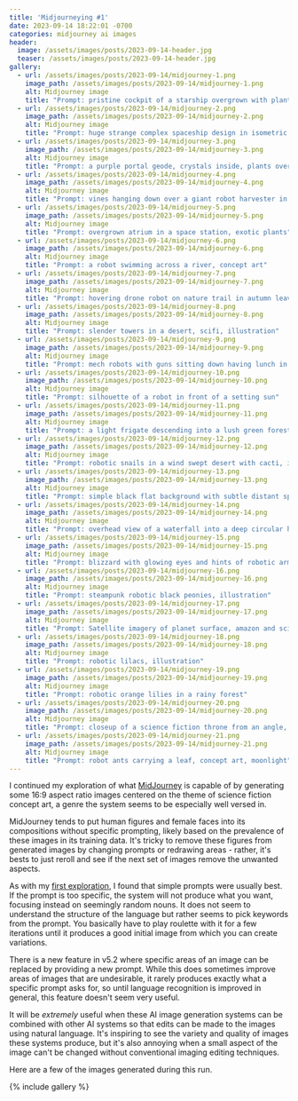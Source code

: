 ```yaml
---
title: 'Midjourneying #1'
date: 2023-09-14 18:22:01 -0700
categories: midjourney ai images
header:
  image: /assets/images/posts/2023-09-14-header.jpg
  teaser: /assets/images/posts/2023-09-14-header.jpg
gallery:
  - url: /assets/images/posts/2023-09-14/midjourney-1.png
    image_path: /assets/images/posts/2023-09-14/midjourney-1.png
    alt: Midjourney image
    title: "Prompt: pristine cockpit of a starship overgrown with plants and vines, illustration"
  - url: /assets/images/posts/2023-09-14/midjourney-2.png
    image_path: /assets/images/posts/2023-09-14/midjourney-2.png
    alt: Midjourney image
    title: "Prompt: huge strange complex spaceship design in isometric view, draftsman drawing"
  - url: /assets/images/posts/2023-09-14/midjourney-3.png
    image_path: /assets/images/posts/2023-09-14/midjourney-3.png
    alt: Midjourney image
    title: "Prompt: a purple portal geode, crystals inside, plants overgrowing outside"
  - url: /assets/images/posts/2023-09-14/midjourney-4.png
    image_path: /assets/images/posts/2023-09-14/midjourney-4.png
    alt: Midjourney image
    title: "Prompt: vines hanging down over a giant robot harvester in a forest"
  - url: /assets/images/posts/2023-09-14/midjourney-5.png
    image_path: /assets/images/posts/2023-09-14/midjourney-5.png
    alt: Midjourney image
    title: "Prompt: overgrown atrium in a space station, exotic plants"
  - url: /assets/images/posts/2023-09-14/midjourney-6.png
    image_path: /assets/images/posts/2023-09-14/midjourney-6.png
    alt: Midjourney image
    title: "Prompt: a robot swimming across a river, concept art"
  - url: /assets/images/posts/2023-09-14/midjourney-7.png
    image_path: /assets/images/posts/2023-09-14/midjourney-7.png
    alt: Midjourney image
    title: "Prompt: hovering drone robot on nature trail in autumn leaves, moody, dark, moonlight, concept art"
  - url: /assets/images/posts/2023-09-14/midjourney-8.png
    image_path: /assets/images/posts/2023-09-14/midjourney-8.png
    alt: Midjourney image
    title: "Prompt: slender towers in a desert, scifi, illustration"
  - url: /assets/images/posts/2023-09-14/midjourney-9.png
    image_path: /assets/images/posts/2023-09-14/midjourney-9.png
    alt: Midjourney image
    title: "Prompt: mech robots with guns sitting down having lunch in a crumbling city"
  - url: /assets/images/posts/2023-09-14/midjourney-10.png
    image_path: /assets/images/posts/2023-09-14/midjourney-10.png
    alt: Midjourney image
    title: "Prompt: silhouette of a robot in front of a setting sun"
  - url: /assets/images/posts/2023-09-14/midjourney-11.png
    image_path: /assets/images/posts/2023-09-14/midjourney-11.png
    alt: Midjourney image
    title: "Prompt: a light frigate descending into a lush green forest world, illustration"
  - url: /assets/images/posts/2023-09-14/midjourney-12.png
    image_path: /assets/images/posts/2023-09-14/midjourney-12.png
    alt: Midjourney image
    title: "Prompt: robotic snails in a wind swept desert with cacti, illustration"
  - url: /assets/images/posts/2023-09-14/midjourney-13.png
    image_path: /assets/images/posts/2023-09-14/midjourney-13.png
    alt: Midjourney image
    title: "Prompt: simple black flat background with subtle distant spiral galaxy, watercolor"
  - url: /assets/images/posts/2023-09-14/midjourney-14.png
    image_path: /assets/images/posts/2023-09-14/midjourney-14.png
    alt: Midjourney image
    title: "Prompt: overhead view of a waterfall into a deep circular hole in the earth, illustration"
  - url: /assets/images/posts/2023-09-14/midjourney-15.png
    image_path: /assets/images/posts/2023-09-14/midjourney-15.png
    alt: Midjourney image
    title: "Prompt: blizzard with glowing eyes and hints of robotic arms in the dark"
  - url: /assets/images/posts/2023-09-14/midjourney-16.png
    image_path: /assets/images/posts/2023-09-14/midjourney-16.png
    alt: Midjourney image
    title: "Prompt: steampunk robotic black peonies, illustration"
  - url: /assets/images/posts/2023-09-14/midjourney-17.png
    image_path: /assets/images/posts/2023-09-14/midjourney-17.png
    alt: Midjourney image
    title: "Prompt: Satellite imagery of planet surface, amazon and scifi cities"
  - url: /assets/images/posts/2023-09-14/midjourney-18.png
    image_path: /assets/images/posts/2023-09-14/midjourney-18.png
    alt: Midjourney image
    title: "Prompt: robotic lilacs, illustration"
  - url: /assets/images/posts/2023-09-14/midjourney-19.png
    image_path: /assets/images/posts/2023-09-14/midjourney-19.png
    alt: Midjourney image
    title: "Prompt: robotic orange lilies in a rainy forest"
  - url: /assets/images/posts/2023-09-14/midjourney-20.png
    image_path: /assets/images/posts/2023-09-14/midjourney-20.png
    alt: Midjourney image
    title: "Prompt: closeup of a science fiction throne from an angle, simple design"
  - url: /assets/images/posts/2023-09-14/midjourney-21.png
    image_path: /assets/images/posts/2023-09-14/midjourney-21.png
    alt: Midjourney image
    title: "Prompt: robot ants carrying a leaf, concept art, moonlight"
---
```


I continued my exploration of what [MidJourney](https://www.midjourney.com) is capable of by generating some 16:9 aspect ratio images centered on the theme of science fiction concept art, a genre the system seems to be especially well versed in.

MidJourney tends to put human figures and female faces into its compositions without specific prompting, likely based on the prevalence of these images in its training data. It's tricky to remove these figures from generated images by changing prompts or redrawing areas - rather, it's bests to just reroll and see if the next set of images remove the unwanted aspects.

As with my [first exploration](/2023-08-18-midjourneying-0), I found that simple prompts were usually best. If the prompt is too specific, the system will not produce what you want, focusing instead on seemingly random nouns. It does not seem to understand the structure of the language but rather seems to pick keywords from the prompt. You basically have to play roulette with it for a few iterations until it produces a good initial image from which you can create variations.

There is a new feature in v5.2 where specific areas of an image can be replaced by providing a new prompt. While this does sometimes improve areas of images that are undesirable, it rarely produces exactly what a specific prompt asks for, so until language recognition is improved in general, this feature doesn't seem very useful.

It will be _extremely_ useful when these AI image generation systems can be combined with other AI systems so that edits can be made to the images using natural language. It's inspiring to see the variety and quality of images these systems produce, but it's also annoying when a small aspect of the image can't be changed without conventional imaging editing techniques.

Here are a few of the images generated during this run.

{% include gallery %}

